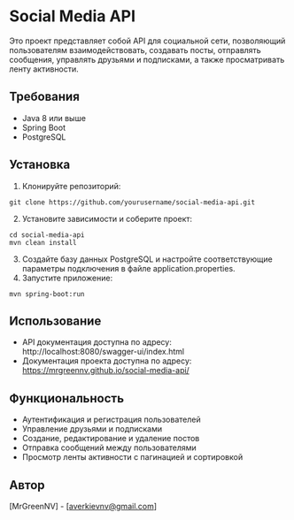 # Social Media API

Это проект представляет собой API для социальной сети, позволяющий пользователям взаимодействовать, создавать посты, отправлять сообщения, управлять друзьями и подписками, а также просматривать ленту активности.

## Требования

- Java 8 или выше
- Spring Boot
- PostgreSQL

## Установка

1. Клонируйте репозиторий:

```shell
git clone https://github.com/yourusername/social-media-api.git
```

2. Установите зависимости и соберите проект:
```shell
cd social-media-api
mvn clean install
```

3. Создайте базу данных PostgreSQL и настройте соответствующие параметры подключения в файле application.properties.
4. Запустите приложение:
```shell
mvn spring-boot:run
```

## Использование
- API документация доступна по адресу: http://localhost:8080/swagger-ui/index.html
- Документация проекта доступна по адресу: https://mrgreennv.github.io/social-media-api/

## Функциональность
- Аутентификация и регистрация пользователей
- Управление друзьями и подписками
- Создание, редактирование и удаление постов
- Отправка сообщений между пользователями
- Просмотр ленты активности с пагинацией и сортировкой

## Автор
[MrGreenNV] - [averkievnv@gmail.com]